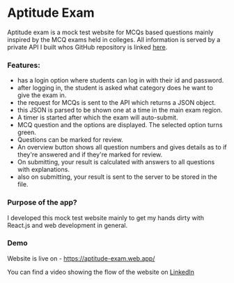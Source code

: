 # Aptitude Exam
Aptitude exam is a mock test website for MCQs based questions mainly inspired by the MCQ exams held in colleges. 
All information is served by a private API I built whos GitHub repository is linked [here](https://github.com/shamoilarsi/Aptitude-Exam-Server).

### Features:
* has a login option where students can log in with their id and password.
* after logging in, the student is asked what category does he want to give the exam in.
* the request for MCQs is sent to the API which returns a JSON object.
* this JSON is parsed to be shown one at a time in the main exam region.
* A timer is started after which the exam will auto-submit.
* MCQ question and the options are displayed. The selected option turns green.
* Questions can be marked for review.
* An overview button shows all question numbers and gives details as to if they're answered and if they're marked for review.
* On submitting, your result is calculated with answers to all questions with explanations.
* also on submitting, your result is sent to the server to be stored in the file.

### Purpose of the app?
I developed this mock test website mainly to get my hands dirty with React.js and web development in general. 

### Demo
Website is live on - https://aptitude-exam.web.app/ 

You can find a video showing the flow of the website on [LinkedIn](https://www.linkedin.com/posts/shamoilarsi_react-js-reactjs-activity-6672944308586475520-TYM2)
